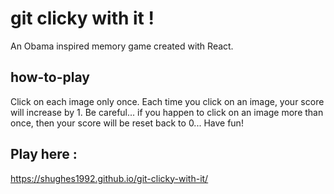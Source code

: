 <h1> git clicky with it ! </h1>

<p> An Obama inspired memory game created with React. </p>

<h2> how-to-play </h2>

<p>
Click on each image only once. Each time you click on an image, your score will increase by 1. Be careful... if you happen to click on an image more than once, then your score will be reset back to 0... Have fun!

</p>

<h2>Play here : </h2>

https://shughes1992.github.io/git-clicky-with-it/
